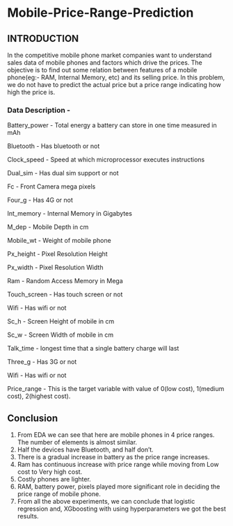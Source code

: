 # Mobile-Price-Range-Prediction
## INTRODUCTION

In the competitive mobile phone market companies want to understand sales data of mobile phones and factors which drive the prices. The objective is to find out some relation between features of a mobile phone(eg:- RAM, Internal Memory, etc) and its selling price. In this problem, we do not have to predict the actual price but a price range indicating how high the price is.

### Data Description -

Battery_power - Total energy a battery can store in one time measured in mAh

Bluetooth - Has bluetooth or not

Clock_speed - Speed at which microprocessor executes instructions

Dual_sim - Has dual sim support or not

Fc - Front Camera mega pixels

Four_g - Has 4G or not

Int_memory - Internal Memory in Gigabytes

M_dep - Mobile Depth in cm

Mobile_wt - Weight of mobile phone

Px_height - Pixel Resolution Height

Px_width - Pixel Resolution Width

Ram - Random Access Memory in Mega

Touch_screen - Has touch screen or not

Wifi - Has wifi or not

Sc_h - Screen Height of mobile in cm

Sc_w - Screen Width of mobile in cm

Talk_time - longest time that a single battery charge will last

Three_g - Has 3G or not

Wifi - Has wifi or not

Price_range - This is the target variable with value of 0(low cost), 1(medium cost), 2(highest cost).

## Conclusion

1. From EDA we can see that here are mobile phones in 4 price ranges. The number of elements is almost similar.
2. Half the devices have Bluetooth, and half don’t.
3. There is a gradual increase in battery as the price range increases.
4. Ram has continuous increase with price range while moving from Low cost to Very high cost.
5. Costly phones are lighter.
6. RAM, battery power, pixels played more significant role in deciding the price range of mobile phone.
7. From all the above experiments, we can conclude that logistic regression and, XGboosting with using hyperparameters we got the best results.
